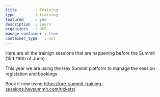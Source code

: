 ```yaml
---
title        : Training
type         : training
featured     : yes
description  : Learn
organizers   : OSS
manage-container : true
container_type   : xxl
---
```



Here are all the trainign sessions that are happening before the Summit (15th/19th of June).

This year we are using the Hey Summit platform to manage the session registation and bookings


Book it now using https://pre-summit-training-sessions.heysummit.com/tickets/
